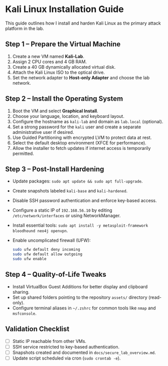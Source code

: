 # Kali Linux Installation Guide

This guide outlines how I install and harden Kali Linux as the primary attack platform in the lab.

## Step 1 – Prepare the Virtual Machine

1. Create a new VM named **Kali-Lab**.
2. Assign 2 CPU cores and 4 GB RAM.
3. Create a 40 GB dynamically allocated virtual disk.
4. Attach the Kali Linux ISO to the optical drive.
5. Set the network adapter to **Host-only Adapter** and choose the lab network.

## Step 2 – Install the Operating System

1. Boot the VM and select **Graphical Install**.
2. Choose your language, location, and keyboard layout.
3. Configure the hostname as `kali-lab` and domain as `lab.local` (optional).
4. Set a strong password for the `kali` user and create a separate administrative user if desired.
5. Use Guided Partitioning with encrypted LVM to protect data at rest.
6. Select the default desktop environment (XFCE for performance).
7. Allow the installer to fetch updates if internet access is temporarily permitted.

## Step 3 – Post-Install Hardening

- Update packages: `sudo apt update && sudo apt full-upgrade`.
- Create snapshots labeled `kali-base` and `kali-hardened`.
- Disable SSH password authentication and enforce key-based access.
- Configure a static IP of `192.168.56.10` by editing `/etc/network/interfaces` or using NetworkManager.
- Install essential tools: `sudo apt install -y metasploit-framework bloodhound neo4j openvpn`.
- Enable uncomplicated firewall (UFW):

  ```bash
  sudo ufw default deny incoming
  sudo ufw default allow outgoing
  sudo ufw enable
  ```

## Step 4 – Quality-of-Life Tweaks

- Install VirtualBox Guest Additions for better display and clipboard sharing.
- Set up shared folders pointing to the repository `assets/` directory (read-only).
- Configure terminal aliases in `~/.zshrc` for common tools like `nmap` and `msfconsole`.

## Validation Checklist

- [ ] Static IP reachable from other VMs.
- [ ] SSH service restricted to key-based authentication.
- [ ] Snapshots created and documented in `docs/secure_lab_overview.md`.
- [ ] Update script scheduled via cron (`sudo crontab -e`).

